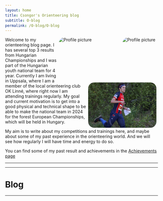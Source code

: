 ```yaml
---
layout: home
title: Csongor's Orienteering blog  
subtitle: O-blog
permalink: /O-blog/O-blog
---
```


<img style="float: right; margin: 0px 5px;  border-radius:20px; " src="https://lh3.googleusercontent.com/xXHmgM9kE1qCPNJJiremPldgLqSIM1U1OjeIvwSYRyNn0qe3ca124kxJtVdn8t9Qgitskw1DR-jaat4F0u997_dClCMS4J6wa-j56AtQcfGogl_O5R9Tpqit761LEjxvy9djnYuYxrtbewx7iA9AwXLYps1vQzaK7dpGNw8KRyGqhBz3eJJnVZqbql4EWvWP-jg_pHgXcFI7MYN4WbrvcXmNYOZ4HQ74jOseUerbH8Kw3Ge-Szm0TZtPB0441Q8Wu3SfaYEnOQY5jNgE5kI9vEU7FbfSsydWPffeJHtPFzVX4K11O4RCN5gFqEyH0YOIbHh5FtdEOUtl7Q6u9YUZdoF0aE0O7qb18WQ515EdArd08J9OcZmtkKPoSs20spv1-tX0oUePdAHGhahp1a-IbMpp-vNhHpk5Sc8dZ0wdkYv6NaIPljh-1IqTxC1IdNqv9P-Kn8Ot5_-yAtvxZhtv2MJxSk7ueqYP4tONujtDoIOpN0oXyZSedxVkN7v2bxOvSxekGgrAXjtCamXQKBiUCwh7B0kNNjdi0DsfQkumkkV7rultBFtjyDFtVZuLnlI516451WvLZlvpt1Qb4JuG4xY1aCFQNivN320du2WaxEraLRy2HlbXBFzHsNu-7A7_pTxQohPrRY46CkJCwAVFMcqqZk9Sl7jIBa4VWz2TIZhfHKK9Q6ZDWfq81GoLfDw4O6f9K5NpVf0jG2SAkYx13G6c6L4LglhJ1bSV6Yba_a9Kj3hPA1rV7BOd0B1IcYEU9VpwqDTxDiS5D_eFLV82bRypCU-Z3uW4saToFrBpUIfjxLVTILZgypMtnR5Oah-p2Zafu_t3a0nnmGe7sK05odndVMNLork-kMGrO-TIdF0Knpixc7iPi3uPKEAEBBTBmcLEQsTUPE1pX-vOoWwxgnKqyt8xEaT1sdWp5R4LrJVwA00LygK-uq6smNeUzLNHpKiJVa-uZhknOcGiNNeMOoGchBKulR9ZT3PX0ND7jInbFd2xf6XqQvKF3W47soHYUG2w0TpdJOvcoQXtwdJIFTHot_myRt9IYjxWLHM1_gDx_os4a3BzshaWQfqKdA=w595-h893-s-no?authuser=0" alt="Profile picture" width="112" height="150">

<img style="float: right; margin: 0px 5px;  border-radius:20px; " src="https://lh3.googleusercontent.com/pw/AJFCJaWqv8X7Rg_fTleBgAkJ-7jGXljNBrKOURwrSvNo4bfRiFpXcCrxO_Ouy3oCSVhcdZVX1aYca_pj21GXFBA3F9SFrfsMIzstp3GZyEs78PSuwdUJ2QZoMpIjSUJTTIh-JD2FvpiH1zGFxs4u6jKAn_3fyQ=w1190-h893-s-no?authuser=0" alt="Profile picture" width="200" height="150">

<img style="float: right; margin: 0px 5px;  border-radius:20px; " src="/img/cso_linne.JPG" alt="Profile picture" width="225" height="150"> 

Welcome to my orienteering blog page. I has several top 3 results from Hungarian Championships and I was part of the Hungarian youth national team for 4 year. Currently I am living in Uppsala, where I am a member of the local orienteering club OK Linné, where right now I am attending trainings regularly. My goal and current motivation is to get into a good physical and technical shape to be able to make the national team in 2024 for the forest European Championships, which will be held in Hungary.

My aim is to write about my competitions and trainings here, and maybe about some of my past experience in the orienteering world. And we will see how regularly I will have time and energy to do so.

You can find some of my past result and achievements in the [Achievements page]("/O-blog/Achievements")



---
---
# Blog
---